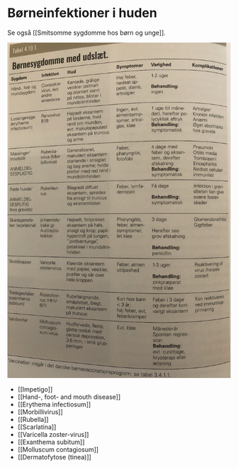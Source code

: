# Børneinfektioner i huden
Se også [[Smitsomme sygdomme hos børn og unge]].

![](BearImages/38D73937-2130-46AA-B1BF-15C205F9845A-62499-00007E7B17914B12/A66A640B-204D-4012-B83B-34FC4BD1D54D.png)

* [[Impetigo]]
* [[Hand-, foot- and mouth disease]]
* [[Erythema infectiosum]]
* [[Morbillivirus]]
* [[Rubella]]
* [[Scarlatina]]
* [[Varicella zoster-virus]]
* [[Exanthema subitum]]
* [[Molluscum contagiosum]]
* [[Dermatofytose (tinea)]]


<!-- #anki/tag/med/Derma #anki/deck/Medicine #anki/tag/med/GP #anki/tag/med/Infectious -->

<!-- {BearID:FD1BAA42-C5D7-4392-9016-8721E4775808-62499-00007E0FB8883F6C} -->
